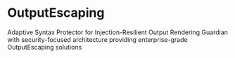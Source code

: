 # OutputEscaping
Adaptive Syntax Protector for Injection-Resilient Output Rendering Guardian with security-focused architecture providing enterprise-grade OutputEscaping solutions
